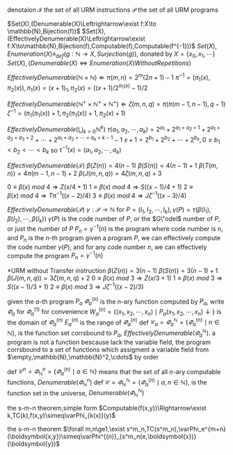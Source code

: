 

denotaion
$\mathscr{I}$ the set of all URM instructions
$\mathscr{P}$ the set of all URM programs

$Set(X),(Denumerable(X)\Leftrightarrow\exist f:X\to \mathbb{N},Bijection(f))$
$Set(X),(EffectivelyDenumerable(X)\Leftrightarrow\exist f:X\to\mathbb{N},Bijection(f),Computable(f),Computable(f^{-1}))$
$Set(X),Enumeration(X)\equiv_{def}(g:\mathbb{N}\to X,Surjection(g))$, donated by $X=\{x_0,x_1,\cdots\}$
$Set(X),(Denumerable(X)\Leftrightarrow Enumeration(X)WithoutRepetitions)$

$EffectivelyDenumerable(\mathbb{N}\times\mathbb{N})\Leftarrow\pi(m,n)=2^m(2n+1)-1$
$\pi^{-1}=(\pi_1(x),\pi_2(x)),\pi_1(x)=(x+1)_1,\pi_2(x)=((x+1)/2^{\pi_1(x)}-1)/2$


$EffectivelyDenumerable(\mathbb{N^+}\times\mathbb{N^+}\times\mathbb{N^+})\Leftarrow\zeta(m,n,q)=\pi(\pi(m-1,n-1),q-1)$
$\zeta^{-1}=(\pi_1(\pi_1(x))+1,\pi_2(\pi_1(x))+1,\pi_2(x)+1)$

$EffectivelyDenumerable(\bigcup_{k>0}\mathbb{N}^k)$
$\tau(a_1,a_2,\cdots,a_k)=2^{a_1}+2^{a_1+a_2+1}+2^{a_1+a_2+a_3+2}+\cdots+2^{a_1+a_2+\cdots+a_k+k-1}-1$
$x+1=2^{b_1}+2^{b_2}+\cdots+2^{b_k},0\le b_1<b_2<\cdots<b_k$
so $\tau^{-1}(x)=(a_1,a_2,\cdots,a_k)$


$EffectivelyDenumerable(\mathscr{I})$
$\beta(Z(n))=4(n-1)$
$\beta(S(n))=4(n-1)+1$
$\beta(T(m,n))=4\pi(m-1,n-1)+2$
$\beta(J(m,n,q))=4\zeta(m,n,q)+3$

$0\equiv\beta(x)\ mod\ 4\Rightarrow Z(x/4+1)$
$1\equiv\beta(x)\ mod\ 4\Rightarrow S((x-1)/4+1)$
$2\equiv\beta(x)\ mod\ 4\Rightarrow T\pi^{-1}((x-2)/4)$
$3\equiv\beta(x)\ mod\ 4\Rightarrow J\zeta^{-1}((x-3)/4)$

$EffectivelyDenumerable(\mathscr{P})$
$\gamma:\mathscr{P}\to\mathbb{N}$
for $P=(I_1,I_2,\cdots,I_k),\gamma(P)=\tau(\beta(I_1),\beta(I_2),\cdots,\beta(I_k))$
$\gamma(P)$ is the code number of $P$, or the $G\"odel$ number of $P$, or just the number of $P$
$P_n=\gamma^{-1}(n)$ is the program where code number is n, and $P_n$ is the $n$-th program
given a program $P$, we can effectively compute the code number $\gamma(P)$, and for any code number $n$, we can effectively compute the program $P_n=\gamma^{-1}(n)$

*URM without Transfer instruction
$\beta(Z(n))=3(n-1)$
$\beta(S(n))=3(n-1)+1$
$\beta(J(m,n,q))=3\zeta(m,n,q)+2$
$0\equiv\beta(x)\ mod\ 3\Rightarrow Z(x/3+1)$
$1\equiv\beta(x)\ mod\ 3\Rightarrow S((x-1)/3+1)$
$2\equiv\beta(x)\ mod\ 3\Rightarrow J\zeta^{-1}((x-2)/3)$

given the $a$-th program $P_a$
$\varPhi_a^{(n)}$ is the $n$-ary function computed by $P_a$, write $\varPhi_a$ for $\varPhi_a^{(1)}$ for convenience
$W_a^{(n)}=\{(x_1,x_2,\cdots,x_n)\mid P_a(x_1,x_2,\cdots,x_n)\downarrow\}$ is the domain of $\varPhi_a^{(n)}$
$E_a^{(n)}$ is the range of $\varPhi_a^{(n)}$
def $\mathscr{C}_a = \varPhi_a^\mathbb{N}=\{\varPhi_a^{(n)}\mid n\in\mathbb{N}\}$, is the function set corrsbound to $P_a$, $EffectivelyDenumerable(\varPhi_a^\mathbb{N})$.
a program is not a function bescause lack the variable field, the program corrsbound to a set of functions which assigment a variable field from $\empty,\mathbb{N},\mathbb{N}^2,\cdots$ by order

def $\mathscr{C}^n = \varPhi_\mathbb{N}^n=\{\varPhi_a^{(n)}\mid a\in\mathbb{N}\}$ means that the set of all $n$-ary computable functions, $Denumerable(\varPhi_\mathbb{N}^n)$
def $\mathscr{C} = \varPhi_\mathbb{N}^\mathbb{N}=\{\varPhi_a^{(n)}\mid a,n\in\mathbb{N}\}$, is the function set in the universe, $Denumerable(\varPhi_\mathbb{N}^\mathbb{N})$

the s-m-n theorem,simple form
$Computable(f(x,y))\Rightarrow\exist k,TC(k),f(x,y)\simeq\varPhi_{k(x)}(y)$

the s-m-n theorem
$\forall m,n\ge1,\exist s^m_n,TC(s^m_n),\varPhi_e^{m+n}(\boldsymbol{x,y})\simeq\varPhi^{(n)}_{s^m_n(e,\boldsymbol{x})}(\boldsymbol{y})$